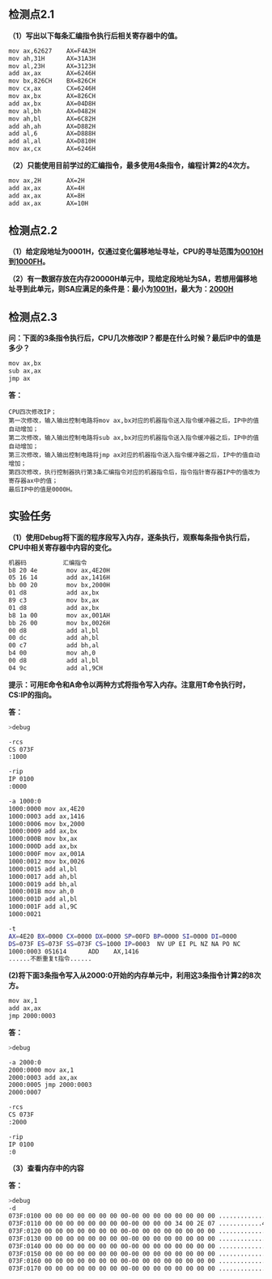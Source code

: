 ## 检测点2.1
**（1）写出以下每条汇编指令执行后相关寄存器中的值。**
```bash
mov ax,62627    AX=F4A3H
mov ah,31H      AX=31A3H
mov al,23H      AX=3123H
add ax,ax       AX=6246H
mov bx,826CH    BX=826CH
mov cx,ax       CX=6246H
mov ax,bx       AX=826CH
add ax,bx       AX=04D8H
mov al,bh       AX=0482H
mov ah,bl       AX=6C82H
add ah,ah       AX=D882H
add al,6        AX=D888H
add al,al       AX=D810H
mov ax,cx       AX=6246H
```
**（2）只能使用目前学过的汇编指令，最多使用4条指令，编程计算2的4次方。**
```bash
mov ax,2H       AX=2H
add ax,ax       AX=4H
add ax,ax       AX=8H
add ax,ax       AX=10H
```

## 检测点2.2
**（1）给定段地址为0001H，仅通过变化偏移地址寻址，CPU的寻址范围为<u>0010H</u>到<u>1000FH</u>。**

**（2）有一数据存放在内存20000H单元中，现给定段地址为SA，若想用偏移地址寻到此单元，则SA应满足的条件是：最小为<u>1001H</u>，最大为：<u>2000H</u>**

## 检测点2.3
**问：下面的3条指令执行后，CPU几次修改IP？都是在什么时候？最后IP中的值是多少？**
```bash
mov ax,bx
sub ax,ax
jmp ax
```
**答：**

    CPU四次修改IP；
    第一次修改，输入输出控制电路将mov ax,bx对应的机器指令送入指令缓冲器之后，IP中的值自动增加；
    第二次修改，输入输出控制电路将sub ax,bx对应的机器指令送入指令缓冲器之后，IP中的值自动增加；
    第三次修改，输入输出控制电路将jmp ax对应的机器指令送入指令缓冲器之后，IP中的值自动增加；
    第四次修改，执行控制器执行第3条汇编指令对应的机器指令后，指令指针寄存器IP中的值改为寄存器ax中的值；
    最后IP中的值是0000H。

## 实验任务
**（1）使用Debug将下面的程序段写入内存，逐条执行，观察每条指令执行后，CPU中相关寄存器中内容的变化。**
```bash
机器码          汇编指令
b8 20 4e        mov ax,4E20H
05 16 14        add ax,1416H
bb 00 20        mov bx,2000H
01 d8           add ax,bx
89 c3           mov bx,ax
01 d8           add ax,bx
b8 1a 00        mov ax,001AH
bb 26 00        mov bx,0026H
00 d8           add al,bl
00 dc           add ah,bl
00 c7           add bh,al
b4 00           mov ah,0
00 d8           add al,bl
04 9c           add al,9CH
```
**提示：可用E命令和A命令以两种方式将指令写入内存。注意用T命令执行时，CS:IP的指向。**

**答：**
```bash
>debug

-rcs
CS 073F
:1000

-rip
IP 0100
:0000

-a 1000:0
1000:0000 mov ax,4E20
1000:0003 add ax,1416
1000:0006 mov bx,2000
1000:0009 add ax,bx
1000:000B mov bx,ax
1000:000D add ax,bx
1000:000F mov ax,001A
1000:0012 mov bx,0026
1000:0015 add al,bl
1000:0017 add ah,bl
1000:0019 add bh,al
1000:001B mov ah,0
1000:001D add al,bl
1000:001F add al,9C
1000:0021

-t
AX=4E20 BX=0000 CX=0000 DX=0000 SP=00FD BP=0000 SI=0000 DI=0000
DS=073F ES=073F SS=073F CS=1000 IP=0003  NV UP EI PL NZ NA PO NC
1000:0003 051614      ADD    AX,1416
......不断重复t指令......
```

**(2)将下面3条指令写入从2000:0开始的内存单元中，利用这3条指令计算2的8次方。**
```bash
mov ax,1
add ax,ax
jmp 2000:0003
```
**答：**
```bash
>debug

-a 2000:0
2000:0000 mov ax,1
2000:0003 add ax,ax
2000:0005 jmp 2000:0003
2000:0007

-rcs
CS 073F
:2000

-rip
IP 0100
:0
```

**（3）查看内存中的内容**

**答：**
```bash
>debug
-d
073F:0100 00 00 00 00 00 00 00 00-00 00 00 00 00 00 00 00 ................
073F:0110 00 00 00 00 00 00 00 00-00 00 00 00 34 00 2E 07 ............4...
073F:0120 00 00 00 00 00 00 00 00-00 00 00 00 00 00 00 00 ................
073F:0130 00 00 00 00 00 00 00 00-00 00 00 00 00 00 00 00 ................
073F:0140 00 00 00 00 00 00 00 00-00 00 00 00 00 00 00 00 ................
073F:0150 00 00 00 00 00 00 00 00-00 00 00 00 00 00 00 00 ................
073F:0160 00 00 00 00 00 00 00 00-00 00 00 00 00 00 00 00 ................
073F:0170 00 00 00 00 00 00 00 00-00 00 00 00 00 00 00 00 ................
```

​